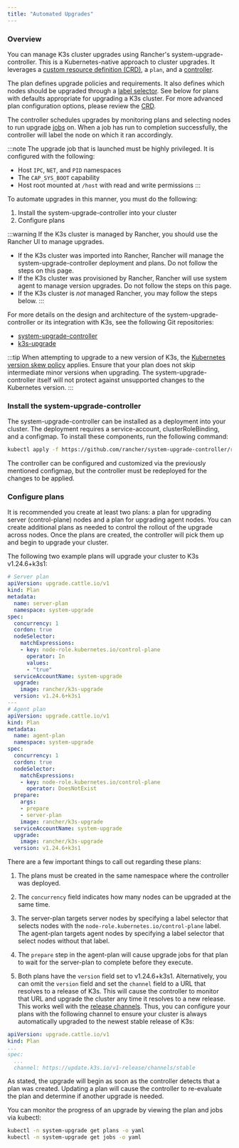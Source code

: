 ```yaml
---
title: "Automated Upgrades"
---
```


### Overview

You can manage K3s cluster upgrades using Rancher's system-upgrade-controller. This is a Kubernetes-native approach to cluster upgrades. It leverages a [custom resource definition (CRD)](https://kubernetes.io/docs/concepts/extend-kubernetes/api-extension/custom-resources/#custom-resources), a `plan`, and a [controller](https://kubernetes.io/docs/concepts/architecture/controller/).

The plan defines upgrade policies and requirements. It also defines which nodes should be upgraded through a [label selector](https://kubernetes.io/docs/concepts/overview/working-with-objects/labels/). See below for plans with defaults appropriate for upgrading a K3s cluster. For more advanced plan configuration options, please review the [CRD](https://github.com/rancher/system-upgrade-controller/blob/master/pkg/apis/upgrade.cattle.io/v1/types.go).

The controller schedules upgrades by monitoring plans and selecting nodes to run upgrade [jobs](https://kubernetes.io/docs/concepts/workloads/controllers/jobs-run-to-completion/) on. When a job has run to completion successfully, the controller will label the node on which it ran accordingly.

:::note 
The upgrade job that is launched must be highly privileged. It is configured with the following:
- Host `IPC`, `NET`, and `PID` namespaces
- The `CAP_SYS_BOOT` capability
- Host root mounted at `/host` with read and write permissions
:::


To automate upgrades in this manner, you must do the following:

1. Install the system-upgrade-controller into your cluster
1. Configure plans

:::warning
If the K3s cluster is managed by Rancher, you should use the Rancher UI to manage upgrades.
- If the K3s cluster was imported into Rancher, Rancher will manage the system-upgrade-controller deployment and plans. Do not follow the steps on this page.
- If the K3s cluster was provisioned by Rancher, Rancher will use system agent to manage version upgrades. Do not follow the steps on this page.
- If the K3s cluster is *not* managed Rancher, you may follow the steps below.
:::

For more details on the design and architecture of the system-upgrade-controller or its integration with K3s, see the following Git repositories:

- [system-upgrade-controller](https://github.com/rancher/system-upgrade-controller)
- [k3s-upgrade](https://github.com/k3s-io/k3s-upgrade)

:::tip
When attempting to upgrade to a new version of K3s, the [Kubernetes version skew policy](https://kubernetes.io/releases/version-skew-policy/) applies. Ensure that your plan does not skip intermediate minor versions when upgrading. The system-upgrade-controller itself will not protect against unsupported changes to the Kubernetes version.
:::

### Install the system-upgrade-controller
 The system-upgrade-controller can be installed as a deployment into your cluster. The deployment requires a service-account, clusterRoleBinding, and a configmap. To install these components, run the following command:
```bash
kubectl apply -f https://github.com/rancher/system-upgrade-controller/releases/latest/download/system-upgrade-controller.yaml
```
The controller can be configured and customized via the previously mentioned configmap, but the controller must be redeployed for the changes to be applied.


### Configure plans
It is recommended you create at least two plans: a plan for upgrading server (control-plane) nodes and a plan for upgrading agent nodes. You can create additional plans as needed to control the rollout of the upgrade across nodes. Once the plans are created, the controller will pick them up and begin to upgrade your cluster.  

The following two example plans will upgrade your cluster to K3s v1.24.6+k3s1:

```yaml
# Server plan
apiVersion: upgrade.cattle.io/v1
kind: Plan
metadata:
  name: server-plan
  namespace: system-upgrade
spec:
  concurrency: 1
  cordon: true
  nodeSelector:
    matchExpressions:
    - key: node-role.kubernetes.io/control-plane
      operator: In
      values:
      - "true"
  serviceAccountName: system-upgrade
  upgrade:
    image: rancher/k3s-upgrade
  version: v1.24.6+k3s1
---
# Agent plan
apiVersion: upgrade.cattle.io/v1
kind: Plan
metadata:
  name: agent-plan
  namespace: system-upgrade
spec:
  concurrency: 1
  cordon: true
  nodeSelector:
    matchExpressions:
    - key: node-role.kubernetes.io/control-plane
      operator: DoesNotExist
  prepare:
    args:
    - prepare
    - server-plan
    image: rancher/k3s-upgrade
  serviceAccountName: system-upgrade
  upgrade:
    image: rancher/k3s-upgrade
  version: v1.24.6+k3s1
```

There are a few important things to call out regarding these plans:

1) The plans must be created in the same namespace where the controller was deployed.

2) The `concurrency` field indicates how many nodes can be upgraded at the same time. 

3) The server-plan targets server nodes by specifying a label selector that selects nodes with the `node-role.kubernetes.io/control-plane` label. The agent-plan targets agent nodes by specifying a label selector that select nodes without that label.

4) The `prepare` step in the agent-plan will cause upgrade jobs for that plan to wait for the server-plan to complete before they execute.

5) Both plans have the `version` field set to v1.24.6+k3s1. Alternatively, you can omit the `version` field and set the `channel` field to a URL that resolves to a release of K3s. This will cause the controller to monitor that URL and upgrade the cluster any time it resolves to a new release. This works well with the [release channels](manual.md#release-channels). Thus, you can configure your plans with the following channel to ensure your cluster is always automatically upgraded to the newest stable release of K3s:
```yaml
apiVersion: upgrade.cattle.io/v1
kind: Plan
...
spec:
  ...
  channel: https://update.k3s.io/v1-release/channels/stable

```

As stated, the upgrade will begin as soon as the controller detects that a plan was created. Updating a plan will cause the controller to re-evaluate the plan and determine if another upgrade is needed.

You can monitor the progress of an upgrade by viewing the plan and jobs via kubectl:
```bash
kubectl -n system-upgrade get plans -o yaml
kubectl -n system-upgrade get jobs -o yaml
```


